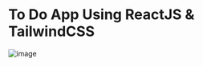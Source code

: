 # To Do App Using ReactJS & TailwindCSS

![image](https://user-images.githubusercontent.com/89504918/218292716-a72ce0ce-4a6b-46ef-abdf-ca9aae250a17.png)
